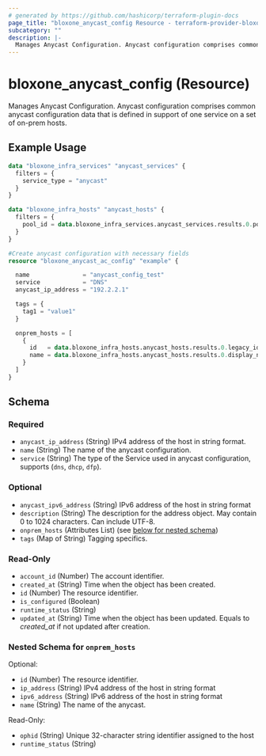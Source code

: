 ```yaml
---
# generated by https://github.com/hashicorp/terraform-plugin-docs
page_title: "bloxone_anycast_config Resource - terraform-provider-bloxone"
subcategory: ""
description: |-
  Manages Anycast Configuration. Anycast configuration comprises common anycast configuration data that is defined in support of one service on a set of on-prem hosts.
---
```


# bloxone_anycast_config (Resource)

Manages Anycast Configuration. Anycast configuration comprises common anycast configuration data that is defined in support of one service on a set of on-prem hosts.

## Example Usage

```terraform
data "bloxone_infra_services" "anycast_services" {
  filters = {
    service_type = "anycast"
  }
}

data "bloxone_infra_hosts" "anycast_hosts" {
  filters = {
    pool_id = data.bloxone_infra_services.anycast_services.results.0.pool_id
  }
}

#Create anycast configuration with necessary fields
resource "bloxone_anycast_ac_config" "example" {

  name               = "anycast_config_test"
  service            = "DNS"
  anycast_ip_address = "192.2.2.1"

  tags = {
    tag1 = "value1"
  }

  onprem_hosts = [
    {
      id   = data.bloxone_infra_hosts.anycast_hosts.results.0.legacy_id
      name = data.bloxone_infra_hosts.anycast_hosts.results.0.display_name
    }
  ]
}
```

<!-- schema generated by tfplugindocs -->
## Schema

### Required

- `anycast_ip_address` (String) IPv4 address of the host in string format.
- `name` (String) The name of the anycast configuration.
- `service` (String) The type of the Service used in anycast configuration, supports (`dns`, `dhcp`, `dfp`).

### Optional

- `anycast_ipv6_address` (String) IPv6 address of the host in string format
- `description` (String) The description for the address object. May contain 0 to 1024 characters. Can include UTF-8.
- `onprem_hosts` (Attributes List) (see [below for nested schema](#nestedatt--onprem_hosts))
- `tags` (Map of String) Tagging specifics.

### Read-Only

- `account_id` (Number) The account identifier.
- `created_at` (String) Time when the object has been created.
- `id` (Number) The resource identifier.
- `is_configured` (Boolean)
- `runtime_status` (String)
- `updated_at` (String) Time when the object has been updated. Equals to _created_at_ if not updated after creation.

<a id="nestedatt--onprem_hosts"></a>
### Nested Schema for `onprem_hosts`

Optional:

- `id` (Number) The resource identifier.
- `ip_address` (String) IPv4 address of the host in string format
- `ipv6_address` (String) IPv6 address of the host in string format
- `name` (String) The name of the anycast.

Read-Only:

- `ophid` (String) Unique 32-character string identifier assigned to the host
- `runtime_status` (String)

